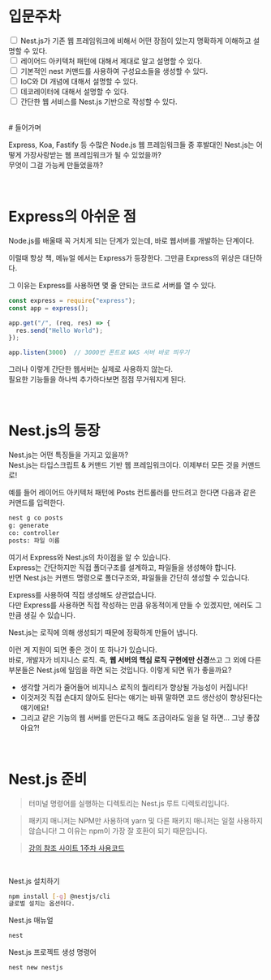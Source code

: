 # 입문주차

<input type="checkbox"> Nest.js가 기존 웹 프레임워크에 비해서 어떤 장점이 있는지 명확하게 이해하고 설명할 수 있다. <br>
<input type="checkbox"> 레이어드 아키텍처 패턴에 대해서 제대로 알고 설명할 수 있다. <br>
<input type="checkbox"> 기본적인 nest 커맨드를 사용하여 구성요소들을 생성할 수 있다. <br>
<input type="checkbox"> IoC와 DI 개념에 대해서 설명할 수 있다. <br>
<input type="checkbox"> 데코레이터에 대해서 설명할 수 있다. <br>
<input type="checkbox"> 간단한 웹 서비스를 Nest.js 기반으로 작성할 수 있다. <br>

<br>
# 들어가며

Express, Koa, Fastify 등 수많은 Node.js 웹 프레임워크들 중 후발대인 Nest.js는 어떻게 가장사랑받는 웹 프레임워크가 될 수 있었을까?  
무엇이 그걸 가능케 만들었을까?

<br>

# Express의 아쉬운 점

Node.js를 배울때 꼭 거치게 되는 단계가 있는데, 
바로 웹서버를 개발하는 단계이다.

이럴때 항상 책, 메뉴얼 에서는 Express가 등장한다.
그만큼 Express의 위상은 대단하다.

그 이유는 Express를 사용하면 몇 줄 안되는 코드로 서버를 열 수 있다.
```javascript
const express = require("express");
const app = express();

app.get("/", (req, res) => {
  res.send("Hello World");
});

app.listen(3000)  // 3000번 폰트로 WAS 서버 바로 띄우기
```

그러나 이렇게 간단한 웹서버는 실제로 사용하지 않는다.  
필요한 기능들을 하나씩 추가하다보면 점점 무거워지게 된다.

<br>

# Nest.js의 등장
Nest.js는 어떤 특징들을 가지고 있을까?  
Nest.js는 타입스크립트 & 커맨드 기반 웹 프레임워크이다. 이제부터 모든 것을 커맨드로!

예를 들어 레이어드 아키텍처 패턴에 Posts 컨트롤러를 만드려고 한다면 다음과 같은 커맨드를 입력한다.
```bash
nest g co posts
g: generate
co: controller
posts: 파일 이름
```

여기서 Express와 Nest.js의 차이점을 알 수 있습니다.  
Express는 간단하지만 직접 폴더구조를 설계하고, 파일들을 생성해야 합니다.  
반면 Nest.js는 커맨드 명령으로 폴더구조와, 파일들을 간단히 생성할 수 있습니다.  

Express를 사용하여 직접 생성해도 상관없습니다.  
다만 Express를 사용하면 직접 작성하는 만큼 유동적이게 만들 수 있겠지만, 에러도 그만큼 생길 수 있습니다.  

Nest.js는 로직에 의해 생성되기 때문에 정확하게 만들어 냅니다.  

이런 게 지원이 되면 좋은 것이 또 하나가 있습니다.  
바로, 개발자가 비지니스 로직. 즉, **웹 서버의 핵심 로직 구현에만 신경**쓰고 그 외에 다른 부분들은 Nest.js에 일임을 하면 되는 것입니다. 이렇게 되면 뭐가 좋을까요?

- 생각할 거리가 줄어들어 비지니스 로직의 퀄리티가 향상될 가능성이 커집니다!
- 이것저것 직접 손대지 않아도 된다는 얘기는 바꿔 말하면 코드 생산성이 향상된다는 얘기에요!
- 그리고 같은 기능의 웹 서버를 만든다고 해도 조금이라도 일을 덜 하면… 그냥 좋잖아요?!

<br>

# Nest.js 준비

> 터미널 명령어를 실행하는 디렉토리는 Nest.js 루트 디렉토리입니다.  

> 패키지 매니저는 NPM만 사용하며 yarn 및 다른 패키지 매니저는 일절 사용하지 않습니다!
> 그 이유는 npm이 가장 잘 호환이 되기 때문입니다.

> [강의 참조 사이트 1주차 사용코드](https://github.com/mindori/sparta-nest)

<br>

Nest.js 설치하기
```bash
npm install [-g] @nestjs/cli
글로벌 설치는 옵션이다.
```
Nest.js 매뉴얼
```bash
nest
```
Nest.js 프로젝트 생성 명령어
```bash
nest new nestjs
```
